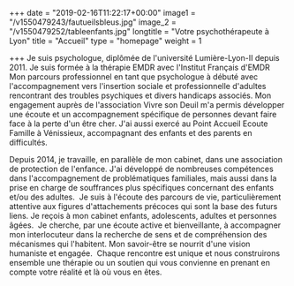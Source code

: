 +++
date = "2019-02-16T11:22:17+00:00"
image1 = "/v1550479243/fautueilsbleus.jpg"
image_2 = "/v1550479252/tableenfants.jpg"
longtitle = "Votre psychothérapeute à Lyon"
title = "Accueil"
type = "homepage"
weight = 1

+++
Je suis psychologue, diplômée de l'université Lumière-Lyon-II depuis 2011. Je suis formée à la thérapie EMDR avec l'Institut Français d'EMDR ​ Mon parcours professionnel en tant que psychologue à débuté avec l'accompagnement vers l'insertion sociale et professionnelle d'adultes rencontrant des troubles psychiques et divers handicaps associés. Mon engagement auprès de l'association Vivre son Deuil m'a permis développer une écoute et un accompagnement spécifique de personnes devant faire face à la perte d'un être cher. J'ai aussi exercé au Point Accueil Ecoute Famille à Vénissieux, accompagnant des enfants et des parents en difficultés.

Depuis 2014, je travaille, en parallèle de mon cabinet, dans une association de protection de l'enfance. J'ai développé de nombreuses compétences dans l'accompagnement de problématiques familiales, mais aussi dans la prise en charge de souffrances plus spécifiques concernant des enfants et/ou des adultes. ​ Je suis à l'écoute des parcours de vie, particulièrement attentive aux figures d'attachements précoces qui sont la base des futurs liens. Je reçois à mon cabinet enfants, adolescents, adultes et personnes âgées. ​ Je cherche, par une écoute active et bienveillante, à accompagner mon interlocuteur dans la recherche de sens et de compréhension des mécanismes qui l'habitent. Mon savoir-être se nourrit d'une vision humaniste et engagée. ​ Chaque rencontre est unique et nous construirons ensemble une thérapie ou un soutien qui vous convienne en prenant en compte votre réalité et là où vous en êtes.